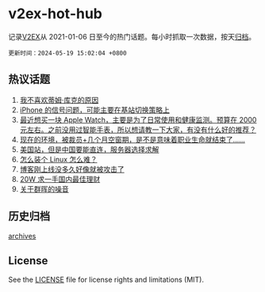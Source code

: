 # v2ex-hot-hub

 记录[V2EX](https://www.v2ex.com/)从 2021-01-06 日至今的热门话题。每小时抓取一次数据，按天[归档](archives)。

`更新时间：2024-05-19 15:02:04 +0800`

## 热议话题

1. [我不喜欢蒂姆·库克的原因](https://www.v2ex.com/t/1041931)
1. [iPhone 的信号问题，可能主要在基站切换策略上](https://www.v2ex.com/t/1041849)
1. [最近想买一块 Apple Watch，主要是为了日常使用和健康监测。预算在 2000 元左右。之前没用过智能手表，所以想请教一下大家，有没有什么好的推荐？](https://www.v2ex.com/t/1041948)
1. [现在的环境，被裁员+几个月空窗期，是不是意味着职业生命就结束了……](https://www.v2ex.com/t/1041899)
1. [美国站，但是中国要能直连，服务器选择求解](https://www.v2ex.com/t/1041874)
1. [怎么装个 Linux 怎么难？](https://www.v2ex.com/t/1041920)
1. [博客刚上线没多久好像就被攻击了](https://www.v2ex.com/t/1041848)
1. [20W 求一手国内最佳理财](https://www.v2ex.com/t/1041974)
1. [关于群晖的噪音](https://www.v2ex.com/t/1041936)

## 历史归档

[archives](archives)

## License

See the [LICENSE](LICENSE) file for license rights and limitations (MIT).
